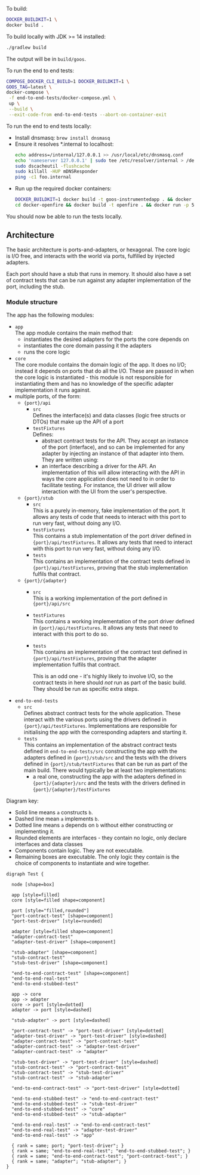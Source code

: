 To build:
```bash
DOCKER_BUILDKIT=1 \
docker build .
```

To build locally with JDK >= 14 installed:
```bash
./gradlew build
```
The output will be in `build/goos`.

To run the end to end tests:
```bash
COMPOSE_DOCKER_CLI_BUILD=1 DOCKER_BUILDKIT=1 \
GOOS_TAG=latest \
docker-compose \
 -f end-to-end-tests/docker-compose.yml \
 up \
 --build \
 --exit-code-from end-to-end-tests --abort-on-container-exit
```

To run the end to end tests locally:
* Install dnsmasq: `brew install dnsmasq`
* Ensure it resolves *.internal to localhost:
  ```bash
  echo address=/internal/127.0.0.1 >> /usr/local/etc/dnsmasq.conf
  echo 'nameserver 127.0.0.1' | sudo tee /etc/resolver/internal > /dev/null
  sudo dscacheutil -flushcache
  sudo killall -HUP mDNSResponder
  ping -c1 foo.internal
* Run up the required docker containers:
  ```bash
  DOCKER_BUILDKIT=1 docker build -t goos-instrumentedapp . && docker run -p 1234:1234 goos-instrumentedapp
  cd docker-openfire && docker build -t openfire . && docker run -p 5222:5222 -p 9090:9090 -h auctionhost.internal openfire
  ```
You should now be able to run the tests locally.

## Architecture

The basic architecture is ports-and-adapters, or hexagonal. The core logic is I/O free, and
interacts with the world via ports, fulfilled by injected adapters.

Each port should have a stub that runs in memory. It should also have a set of contract tests that
can be run against any adapter implementation of the port, including the stub.

### Module structure

The app has the following modules:
- `app`  
  The app module contains the main method that:
    - instantiates the desired adapters for the ports the core depends on
    - instantiates the core domain passing it the adapters
    - runs the core logic
- `core`  
  The core module contains the domain logic of the app. It does no I/O; instead it depends on
  ports that do all the I/O. These are passed in when the core logic is instantiated - this module
  is not responsible for instantiating them and has no knowledge of the specific adapter
  implementation it runs against.
- multiple ports, of the form:
  - `{port}/api`
    - `src`  
      Defines the interface(s) and data classes (logic free structs or DTOs) that make up the API of
      a port
    - `testFixtures`  
      Defines:
        - abstract contract tests for the API. They accept an instance of the port (interface), and
          so can be implemented for any adapter by injecting an instance of that adapter into them.
          They are written using:
        - an interface describing a driver for the API. An implementation of this will allow
          interacting with the API in ways the core application does not need to in order to
          facilitate testing. For instance, the UI driver will allow interaction with the UI from
          the user's perspective.
  - `{port}/stub`  
    - `src`  
      This is a purely in-memory, fake implementation of the port. It allows any tests of code that
      needs to interact with this port to run very fast, without doing any I/O.
    - `testFixtures`  
      This contains a stub implementation of the port driver defined in `{port}/api/testFixtures`.
      It allows any tests that need to interact with this port to run very fast, without doing any
      I/O.
    - `tests`  
      This contains an implementation of the contract tests defined in `{port}/api/testFixtures`,
      proving that the stub implementation fulfils that contract.
  - `{port}/{adapter}`
    - `src`  
      This is a working implementation of the port defined in `{port}/api/src`
    - `testFixtures`  
      This contains a working implementation of the port driver defined in
      `{port}/api/testFixtures`. It allows any tests that need to interact with this port to do
      so.
    - `tests`  
      This contains an implementation of the contract test defined in `{port}/api/testFixtures`,
      proving that the adapter implementation fulfils that contract.
      
      This is an odd one - it's highly likely to involve I/O, so the contract tests in here should
      *not* run as part of the basic build. They should be run as specific extra steps.
- `end-to-end-tests`  
  - `src`  
    Defines abstract contract tests for the whole application. These interact with the various ports
    using the drivers defined in `{port}/api/testFixtures`. Implementations are responsible for
    initialising the app with the corresponding adapters and starting it. 
  - `tests`  
    This contains an implementation of the abstract contract tests defined in `end-to-end-tests/src`
    constructing the app with the adapters defined in `{port}/stub/src` and the tests with the
    drivers defined in `{port}/stub/testFixtures` that can be run as part of the main build.
    There would typically be at least two implementations:
    - a real one, constructing the app with the adapters defined in `{port}/{adapter}/src` and the
      tests with the drivers defined in `{port}/{adapter}/testFixtures`

Diagram key:
- Solid line means `a` constructs `b`.
- Dashed line mean `a` implements `b`.
- Dotted line means `a` depends on `b` without either constructing or implementing it.
- Rounded elements are interfaces - they contain no logic, only declare interfaces and data classes
- Components contain logic. They are not executable.
- Remaining boxes are executable. The only logic they contain is the choice of components to
  instantiate and wire together.
```plantuml
digraph Test {

  node [shape=box]

  app [style=filled]
  core [style=filled shape=component]

  port [style="filled,rounded"]
  "port-contract-test" [shape=component]
  "port-test-driver" [style=rounded]
  
  adapter [style=filled shape=component]
  "adapter-contract-test"
  "adapter-test-driver" [shape=component]
  
  "stub-adapter" [shape=component]
  "stub-contract-test"
  "stub-test-driver" [shape=component]
  
  "end-to-end-contract-test" [shape=component]
  "end-to-end-real-test"
  "end-to-end-stubbed-test"
  
  app -> core
  app -> adapter
  core -> port [style=dotted]
  adapter -> port [style=dashed]
  
  "stub-adapter" -> port [style=dashed]
  
  "port-contract-test" -> "port-test-driver" [style=dotted]
  "adapter-test-driver" -> "port-test-driver" [style=dashed]
  "adapter-contract-test" -> "port-contract-test"
  "adapter-contract-test" -> "adapter-test-driver"
  "adapter-contract-test" -> "adapter"
  
  "stub-test-driver" -> "port-test-driver" [style=dashed]
  "stub-contract-test" -> "port-contract-test"
  "stub-contract-test" -> "stub-test-driver"
  "stub-contract-test" -> "stub-adapter"
  
  "end-to-end-contract-test" -> "port-test-driver" [style=dotted]

  "end-to-end-stubbed-test" -> "end-to-end-contract-test"
  "end-to-end-stubbed-test" -> "stub-test-driver"
  "end-to-end-stubbed-test" -> "core"
  "end-to-end-stubbed-test" -> "stub-adapter"
  
  "end-to-end-real-test" -> "end-to-end-contract-test"
  "end-to-end-real-test" -> "adapter-test-driver"
  "end-to-end-real-test" -> "app"
  
  { rank = same; port; "port-test-driver"; }
  { rank = same; "end-to-end-real-test"; "end-to-end-stubbed-test"; }
  { rank = same; "end-to-end-contract-test"; "port-contract-test"; }
  { rank = same; "adapter"; "stub-adapter"; }
}
```
